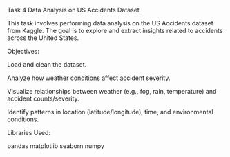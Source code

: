 Task 4 
Data Analysis on US Accidents Dataset

This task involves performing data analysis on the US Accidents dataset from Kaggle. The goal is to explore and extract insights related to accidents across the United States.

Objectives:

Load and clean the dataset.

Analyze how weather conditions affect accident severity.

Visualize relationships between weather (e.g., fog, rain, temperature) and accident counts/severity.

Identify patterns in location (latitude/longitude), time, and environmental conditions.

Libraries Used:

pandas
matplotlib
seaborn
numpy
